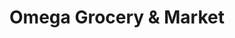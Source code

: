 ---
title: "Omega Grocery & Market"
url: /highlandtown/omega-grocery-and-market/
shop: greengrocer
---